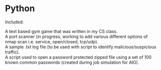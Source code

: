 # Python
Included:

A text based gym game that was written in my CS class.  
A port scanner (in progress, working to add various different options of nmap scan i.e. service, open/closed, tcp/udp).  
A sample .txt log file (to be used with script to identify malicious/suspicious traffic).  
A script used to open a password protected zipped file using a set of 100 known common passwords (created during job simulation for AIG).  
